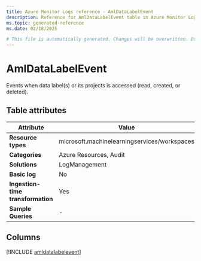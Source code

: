 ```yaml
---
title: Azure Monitor Logs reference - AmlDataLabelEvent
description: Reference for AmlDataLabelEvent table in Azure Monitor Logs.
ms.topic: generated-reference
ms.date: 02/18/2025

# This file is automatically generated. Changes will be overwritten. Do not change this file directly.
---
```


# AmlDataLabelEvent

Events when data label(s) or its projects is accessed (read, created, or deleted).


## Table attributes

|Attribute|Value|
|---|---|
|**Resource types**|microsoft.machinelearningservices/workspaces|
|**Categories**|Azure Resources, Audit|
|**Solutions**| LogManagement|
|**Basic log**|No|
|**Ingestion-time transformation**|Yes|
|**Sample Queries**|-|



## Columns
  
[!INCLUDE [amldatalabelevent](~/reusable-content/ce-skilling/azure/includes/azure-monitor/reference/tables/amldatalabelevent-include.md)]
